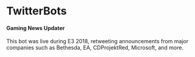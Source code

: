 <h1>TwitterBots</h1>

<h4>Gaming News Updater</h4>
This bot was live during E3 2018, retweeting announcements from major companies such as Bethesda, EA, CDProjektRed, Microsoft, and more.
